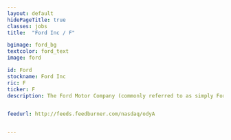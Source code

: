 ```yaml
---
layout: default
hidePageTitle: true
classes: jobs
title:  "Ford Inc / F"

bgimage: ford_bg
textcolor: ford_text
image: ford

id: Ford
stockname: Ford Inc
ric: F
ticker: F
description: The Ford Motor Company (commonly referred to as simply Ford) is an American multinational automaker headquartered in Dearborn, Michigan, a suburb of Detroit. It was founded by Henry Ford and incorporated on June 16, 1903. The company sells automobiles and commercial vehicles under the Ford brand and most luxury cars under the Lincoln brand.


feedurl: http://feeds.feedburner.com/nasdaq/odyA


---
```

